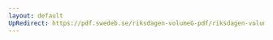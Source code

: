 ```yaml
---
layout: default
UpRedirect: https://pdf.swedeb.se/riksdagen-volumeG-pdf/riksdagen-volumeG-pdf/data/199293/reg_199293_JuU.pdf
---
```

